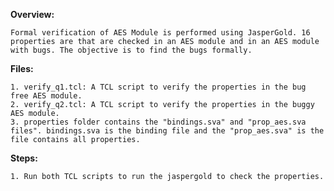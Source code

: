 
**Overview:**

	Formal verification of AES Module is performed using JasperGold. 16 properties are that are checked in an AES module and in an AES module with bugs. The objective is to find the bugs formally.

**Files:**

	1. verify_q1.tcl: A TCL script to verify the properties in the bug free AES module.
	2. verify_q2.tcl: A TCL script to verify the properties in the buggy AES module.
	3. properties folder contains the "bindings.sva" and "prop_aes.sva files". bindings.sva is the binding file and the "prop_aes.sva" is the file contains all properties.



**Steps:**

	1. Run both TCL scripts to run the jaspergold to check the properties.

